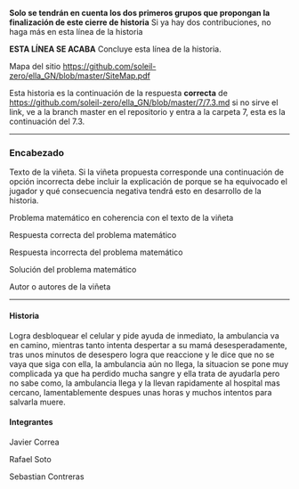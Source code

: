**Solo se tendrán en cuenta los dos primeros grupos que propongan la finalización de este cierre de historia** Si ya hay dos contribuciones, no haga más en esta línea de la historia

**ESTA LÍNEA SE ACABA** Concluye esta línea de la historia. 

Mapa del sitio https://github.com/soleil-zero/ella_GN/blob/master/SiteMap.pdf

Esta historia es la continuación de la respuesta **correcta** de https://github.com/soleil-zero/ella_GN/blob/master/7/7.3.md si no sirve el link, 
ve a la branch master en el repositorio y entra a la carpeta 7, esta es la continuación del 7.3.

**********************************************************************
### Encabezado

Texto de la viñeta. Si la viñeta propuesta corresponde una continuación de opción incorrecta debe incluir la explicación de porque se ha equivocado el jugador y qué consecuencia negativa tendrá esto en desarrollo de la historia.

Problema matemático en coherencia con el texto de la viñeta

Respuesta correcta del problema matemático

Respuesta incorrecta del problema matemático

Solución del problema matemático

Autor o autores de la viñeta
**********************************************************************

#### Historia

Logra desbloquear el celular y pide ayuda de inmediato, la ambulancia va en camino, mientras tanto intenta despertar a su mamá desesperadamente, tras unos minutos de desespero logra que reaccione y le dice que no se vaya que siga con ella, la ambulancia aún no llega, la situacion se pone muy complicada ya que ha perdido mucha sangre y ella trata de ayudarla pero no sabe como, la ambulancia llega y la llevan rapidamente al hospital mas cercano, lamentablemente despues unas horas y muchos intentos para salvarla muere.

#### Integrantes

Javier Correa

Rafael Soto

Sebastian Contreras
